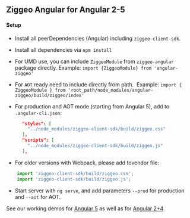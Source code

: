 ## Ziggeo Angular for Angular 2-5

#### Setup
- Install all peerDependencies (Angular) including `ziggeo-client-sdk`.
- Install all dependencies via `npm install`
- For UMD use, you can include `ZiggeoModule` from `ziggeo-angular` package directly.
  Example: `import {ZiggeoModule} from 'angular-ziggeo'`
- For `AOT` ready need to include directly from path.
  Example: `import { ZiggeoModule } from 'root_path/node_modules/angular-ziggeo/build/ziggeo/index'`

- For production and AOT mode (starting from Angular 5), add to `.angular-cli.json`:
```json
      "styles": [
        "../node_modules/ziggeo-client-sdk/build/ziggeo.css"
      ],
      "scripts": [
        "../node_modules/ziggeo-client-sdk/build/ziggeo.js"
      ],
```
- For older versions with Webpack, please add tovendor file:
```js
    import 'ziggeo-client-sdk/build/ziggeo.css';
    import 'ziggeo-client-sdk/build/ziggeo.js';
```
- Start server with `ng serve`, and add parameters `--prod` for production and `--aot` for AOT.

See our working demos for [Angular 5](https://github.com/Ziggeo/angular-ziggeo-demo) as well as for
[Angular 2+4](https://github.com/Ziggeo/angular2-ziggeo-demo).
